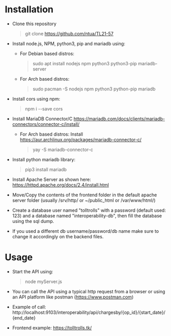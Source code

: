 # **Installation**

- Clone this repository
  > git clone https://github.com/ntua/TL21-57

- Install node.js, NPM, python3, pip and mariadb using:
  - For Debian based distros: 
    > sudo apt install nodejs npm python3 python3-pip mariadb-server
  - For Arch based distros:
    > sudo pacman -S nodejs npm python3 python-pip mariadb
- Install cors using npm:
  >npm i --save cors

- Install MariaDB Connector/C
  https://mariadb.com/docs/clients/mariadb-connectors/connector-c/install/
  - For Arch based distros:
    Install https://aur.archlinux.org/packages/mariadb-connector-c/
    > yay -S mariadb-connector-c

- Install python mariadb library:
  > pip3 install mariadb
- Install Apache Server as shown here:
  https://httpd.apache.org/docs/2.4/install.html
- Move/Copy the contents of the frontend folder in the default apache server folder (usually /srv/http/ or ~/public_html or /var/www/html/)
- Create a database user named "tolltrolls" with a password (default used: 123) and a database named "interoperability-db", then fill the database using the sql dump.
- If you used a different db username/password/db name make sure to change it accordingly on the backend files.
 






# **Usage**

- Start the API using:
  > node myServer.js

- You can call the API using a typical http request from a browser or using an API platform like postman (https://www.postman.com)

- Example of call: http://localhost:9103/interoperability/api/chargesby/{op_id}/{start_date}/{end_date}
- Frontend example: https://tolltrolls.tk/
